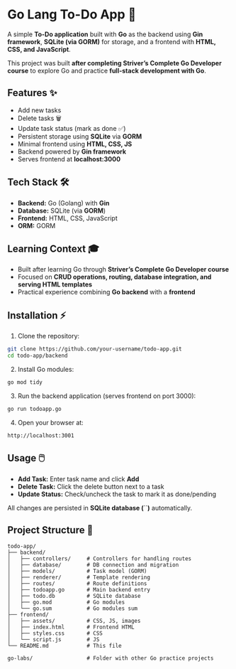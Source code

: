 # Go Lang To-Do App 📝

A simple **To-Do application** built with **Go** as the backend using **Gin framework**, **SQLite (via GORM)** for storage, and a frontend with **HTML, CSS, and JavaScript**.

This project was built **after completing Striver’s Complete Go Developer course** to explore Go and practice **full-stack development with Go**.

## Features ✨

- Add new tasks
- Delete tasks 🗑️
- Update task status (mark as done ✅)
- Persistent storage using **SQLite** via **GORM**
- Minimal frontend using **HTML, CSS, JS**
- Backend powered by **Gin framework**
- Serves frontend at **localhost:3000**

## Tech Stack 🛠️

- **Backend:** Go (Golang) with **Gin**
- **Database:** SQLite (via **GORM**)
- **Frontend:** HTML, CSS, JavaScript
- **ORM:** GORM

## Learning Context 🎓

- Built after learning Go through **Striver’s Complete Go Developer course**
- Focused on **CRUD operations, routing, database integration, and serving HTML templates**
- Practical experience combining **Go backend** with a **frontend**

## Installation ⚡

1. Clone the repository:

```bash
git clone https://github.com/your-username/todo-app.git
cd todo-app/backend
```

2. Install Go modules:

```bash
go mod tidy
```

3. Run the backend application (serves frontend on port 3000):

```bash
go run todoapp.go
```

4. Open your browser at:

```
http://localhost:3001
```

## Usage 🖱️

- **Add Task:** Enter task name and click **Add**
- **Delete Task:** Click the delete button next to a task
- **Update Status:** Check/uncheck the task to mark it as done/pending

All changes are persisted in **SQLite database (**``**)** automatically.

## Project Structure 📁

```
todo-app/
├── backend/
│   ├── controllers/     # Controllers for handling routes
│   ├── database/        # DB connection and migration
│   ├── models/          # Task model (GORM)
│   ├── renderer/        # Template rendering
│   ├── routes/          # Route definitions
│   ├── todoapp.go       # Main backend entry
│   ├── todo.db          # SQLite database
│   ├── go.mod           # Go modules
│   └── go.sum           # Go modules sum
├── frontend/
│   ├── assets/          # CSS, JS, images
│   ├── index.html       # Frontend HTML
│   ├── styles.css       # CSS
│   └── script.js        # JS
└── README.md            # This file

go-labs/                 # Folder with other Go practice projects
```



